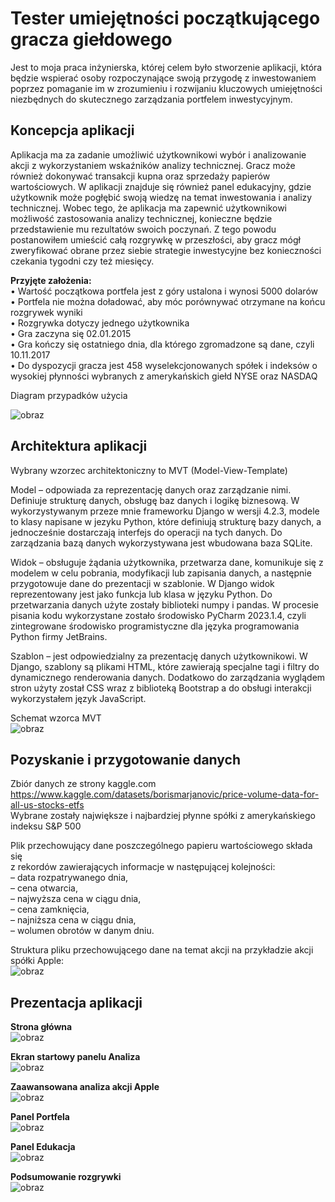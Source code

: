 # Tester umiejętności początkującego gracza giełdowego 

Jest to moja praca inżynierska, której celem było stworzenie aplikacji, która będzie wspierać osoby rozpoczynające swoją przygodę z inwestowaniem poprzez pomaganie im w zrozumieniu i rozwijaniu kluczowych umiejętności niezbędnych do skutecznego zarządzania portfelem inwestycyjnym.

## Koncepcja aplikacji
Aplikacja ma za zadanie umożliwić użytkownikowi wybór i analizowanie akcji 
z wykorzystaniem wskaźników analizy technicznej. Gracz może również dokonywać 
transakcji kupna oraz sprzedaży papierów wartościowych. W aplikacji znajduje się 
również panel edukacyjny, gdzie użytkownik może pogłębić swoją wiedzę na temat 
inwestowania i analizy technicznej.  Wobec tego, że aplikacja ma 
zapewnić użytkownikowi możliwość zastosowania analizy technicznej, konieczne 
będzie przedstawienie mu rezultatów swoich poczynań. Z tego powodu postanowiłem 
umieścić całą rozgrywkę w przeszłości, aby gracz mógł zweryfikować obrane przez 
siebie strategie inwestycyjne bez konieczności czekania tygodni czy też miesięcy. 

**Przyjęte założenia:**</br>
• Wartość początkowa portfela jest z góry ustalona i wynosi 5000 dolarów</br>
• Portfela nie można doładować, aby móc porównywać otrzymane na końcu rozgrywek wyniki</br>
• Rozgrywka dotyczy jednego użytkownika</br>
• Gra zaczyna się 02.01.2015</br>
• Gra kończy się ostatniego dnia, dla którego zgromadzone są dane, czyli 10.11.2017</br>
• Do dyspozycji gracza jest 458 wyselekcjonowanych spółek i indeksów o wysokiej płynności wybranych z amerykańskich giełd NYSE oraz NASDAQ

Diagram przypadków użycia</br>

![obraz](https://github.com/user-attachments/assets/3866d235-0725-4d6f-911b-4e9a17c2b073)</br>

## Architektura aplikacji</br>
Wybrany wzorzec architektoniczny to MVT (Model-View-Template)</br> 

Model – odpowiada za reprezentację danych oraz zarządzanie nimi. Definiuje 
strukturę danych, obsługę baz danych i logikę biznesową.
W wykorzystywanym przeze mnie frameworku Django w wersji 4.2.3, 
modele to klasy napisane w jezyku Python, które definiują strukturę bazy 
danych, a jednocześnie dostarczają interfejs do operacji na tych danych. 
Do zarządzania bazą danych wykorzystywana jest wbudowana baza 
SQLite.</br>

Widok – obsługuje żądania użytkownika, przetwarza dane, komunikuje się 
z modelem w celu pobrania, modyfikacji lub zapisania danych, a następnie 
przygotowuje dane do prezentacji w szablonie. 
W Django widok reprezentowany jest jako funkcja lub klasa w języku 
Python. Do przetwarzania danych użyte zostały biblioteki numpy i pandas. 
W procesie pisania kodu wykorzystane zostało środowisko PyCharm 
2023.1.4, czyli zintegrowane środowisko programistyczne dla języka 
programowania Python firmy JetBrains.</br>

Szablon – jest odpowiedzialny za prezentację danych użytkownikowi. 
W Django, szablony są plikami HTML, które zawierają specjalne tagi 
i filtry do dynamicznego renderowania danych. Dodatkowo do 
zarządzania wyglądem stron użyty został CSS wraz z biblioteką Bootstrap 
a do obsługi interakcji wykorzystałem język JavaScript.</br>

Schemat wzorca MVT</br>
![obraz](https://github.com/user-attachments/assets/600a228c-3a68-4a08-a0d8-d267f5cbd817)

## Pozyskanie i przygotowanie danych</br>
Zbiór danych ze strony kaggle.com</br>
https://www.kaggle.com/datasets/borismarjanovic/price-volume-data-for-all-us-stocks-etfs</br>
Wybrane zostały największe i najbardziej płynne spółki z amerykańskiego indeksu S&P 500</br>

Plik przechowujący dane poszczególnego papieru wartościowego składa się </br>
z rekordów zawierających informacje w następującej kolejności:</br>
– data rozpatrywanego dnia,</br>
– cena otwarcia,</br>
– najwyższa cena w ciągu dnia,</br>
– cena zamknięcia,</br>
– najniższa cena w ciągu dnia,</br>
– wolumen obrotów w danym dniu.</br>

Struktura pliku przechowującego dane na temat akcji na przykładzie akcji spółki Apple:</br>
![obraz](https://github.com/user-attachments/assets/cccab054-38d1-4f5a-b7b8-24531e127f24)

## Prezentacja aplikacji</br>

**Strona główna</br>**
![obraz](https://github.com/user-attachments/assets/a499a9fb-e1a9-4bf5-b819-699cd2480523)

**Ekran startowy panelu Analiza</br>**
![obraz](https://github.com/user-attachments/assets/0c94f62a-d8d0-44b7-a9ac-111f3078f4b6)

**Zaawansowana analiza akcji Apple</br>**
![obraz](https://github.com/user-attachments/assets/1121abc5-4200-40d3-9533-14b2234df6b4)

**Panel Portfela</br>**
![obraz](https://github.com/user-attachments/assets/a1bd088d-614b-4279-8751-d3ed30aff462)

**Panel Edukacja**</br>
![obraz](https://github.com/user-attachments/assets/78646cfb-eb2b-4d00-a48d-69316b9985f1)

**Podsumowanie rozgrywki**</br>
![obraz](https://github.com/user-attachments/assets/d02baa55-b900-4c75-993e-4d32e8c8f1d1)

